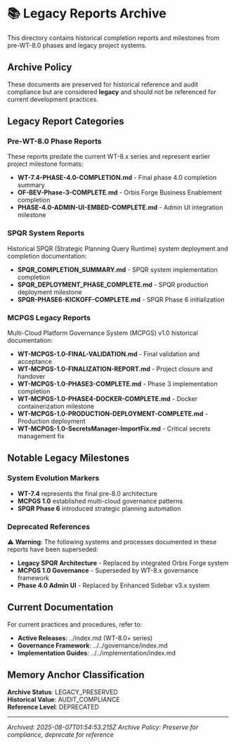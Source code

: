 # 📚 Legacy Reports Archive

This directory contains historical completion reports and milestones from pre-WT-8.0 phases and legacy project systems.

## Archive Policy

These documents are preserved for historical reference and audit compliance but are considered **legacy** and should not be referenced for current development practices.

## Legacy Report Categories

### Pre-WT-8.0 Phase Reports
These reports predate the current WT-8.x series and represent earlier project milestone formats:

- **WT-7.4-PHASE-4.0-COMPLETION.md** - Final phase 4.0 completion summary
- **OF-BEV-Phase-3-COMPLETE.md** - Orbis Forge Business Enablement completion
- **PHASE-4.0-ADMIN-UI-EMBED-COMPLETE.md** - Admin UI integration milestone

### SPQR System Reports  
Historical SPQR (Strategic Planning Query Runtime) system deployment and completion documentation:

- **SPQR_COMPLETION_SUMMARY.md** - SPQR system implementation completion
- **SPQR_DEPLOYMENT_PHASE_COMPLETE.md** - SPQR production deployment milestone
- **SPQR-PHASE6-KICKOFF-COMPLETE.md** - SPQR Phase 6 initialization

### MCPGS Legacy Reports
Multi-Cloud Platform Governance System (MCPGS) v1.0 historical documentation:

- **WT-MCPGS-1.0-FINAL-VALIDATION.md** - Final validation and acceptance
- **WT-MCPGS-1.0-FINALIZATION-REPORT.md** - Project closure and handover
- **WT-MCPGS-1.0-PHASE3-COMPLETE.md** - Phase 3 implementation completion
- **WT-MCPGS-1.0-PHASE4-DOCKER-COMPLETE.md** - Docker containerization milestone
- **WT-MCPGS-1.0-PRODUCTION-DEPLOYMENT-COMPLETE.md** - Production deployment
- **WT-MCPGS-1.0-SecretsManager-ImportFix.md** - Critical secrets management fix

## Notable Legacy Milestones

### System Evolution Markers
- **WT-7.4** represents the final pre-8.0 architecture
- **MCPGS 1.0** established multi-cloud governance patterns
- **SPQR Phase 6** introduced strategic planning automation

### Deprecated References
⚠️ **Warning**: The following systems and processes documented in these reports have been superseded:

- **Legacy SPQR Architecture** - Replaced by integrated Orbis Forge system
- **MCPGS 1.0 Governance** - Superseded by WT-8.x governance framework  
- **Phase 4.0 Admin UI** - Replaced by Enhanced Sidebar v3.x system

## Current Documentation
For current practices and procedures, refer to:
- **Active Releases**: ../index.md (WT-8.0+ series)
- **Governance Framework**: ../../governance/index.md
- **Implementation Guides**: ../../implementation/index.md

## Memory Anchor Classification
**Archive Status**: LEGACY_PRESERVED  
**Historical Value**: AUDIT_COMPLIANCE  
**Reference Level**: DEPRECATED

---
*Archived: 2025-08-07T01:54:53.215Z*
*Archive Policy: Preserve for compliance, deprecate for reference*